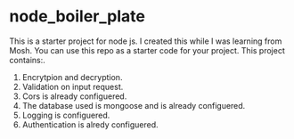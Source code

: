 # node_boiler_plate
This is a starter project for node js. I created this while I was learning from Mosh. You can use this repo as a starter code for your project.
This project contains:.
1. Encrytpion and decryption.
2. Validation on input request.
3. Cors is already configuered.
4. The database used is mongoose and is already configuered.
5. Logging is configuered.
5. Authentication is alredy configuered.

